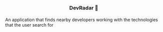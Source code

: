 ### <div align="center">DevRadar 📡</div>

####

An application that finds nearby developers working with the technologies that the user search for 
